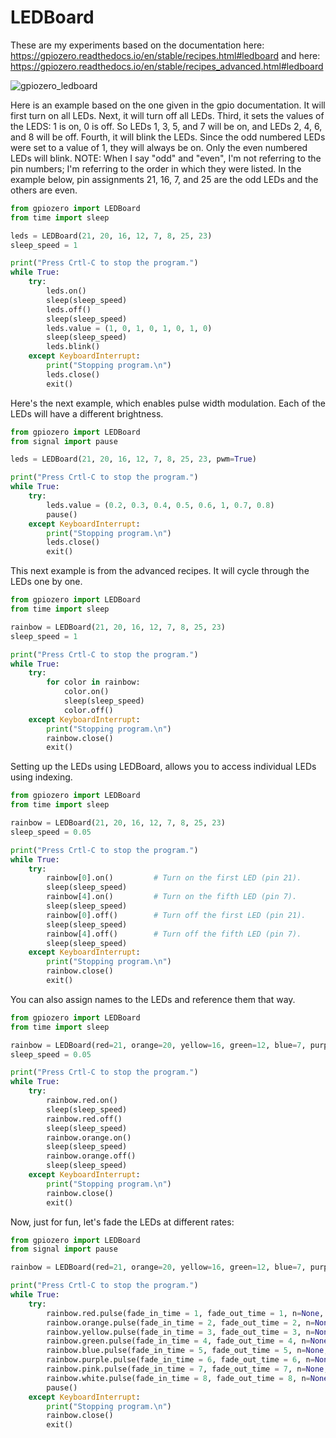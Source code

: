 # LEDBoard
These are my experiments based on the documentation here: https://gpiozero.readthedocs.io/en/stable/recipes.html#ledboard
and here: https://gpiozero.readthedocs.io/en/stable/recipes_advanced.html#ledboard

![gpiozero_ledboard](https://user-images.githubusercontent.com/13591438/38169094-33b83b98-3526-11e8-940e-045f3ab87f04.png)

Here is an example based on the one given in the gpio documentation. It will first turn on all LEDs. Next, it will turn off all LEDs. Third, it sets the values of the LEDS: 1 is on, 0 is off. So LEDs 1, 3, 5, and 7 will be on, and LEDs 2, 4, 6, and 8 will be off. Fourth, it will blink the LEDs. Since the odd numbered LEDs were set to a value of 1, they will always be on. Only the even numbered LEDs will blink. NOTE: When I say "odd" and "even", I'm not referring to the pin numbers; I'm referring to the order in which they were listed. In the example below, pin assignments 21, 16, 7, and 25 are the odd LEDs and the others are even.

```python
from gpiozero import LEDBoard
from time import sleep

leds = LEDBoard(21, 20, 16, 12, 7, 8, 25, 23)
sleep_speed = 1

print("Press Crtl-C to stop the program.")
while True:	
	try:
		leds.on()
		sleep(sleep_speed)
		leds.off()
		sleep(sleep_speed)
		leds.value = (1, 0, 1, 0, 1, 0, 1, 0)
		sleep(sleep_speed)
		leds.blink()
	except KeyboardInterrupt:
		print("Stopping program.\n")
		leds.close()
		exit()
```

Here's the next example, which enables pulse width modulation. Each of the LEDs will have a different brightness.

```python
from gpiozero import LEDBoard
from signal import pause

leds = LEDBoard(21, 20, 16, 12, 7, 8, 25, 23, pwm=True)

print("Press Crtl-C to stop the program.")
while True:	
	try:
		leds.value = (0.2, 0.3, 0.4, 0.5, 0.6, 1, 0.7, 0.8)
		pause()
	except KeyboardInterrupt:
		print("Stopping program.\n")
		leds.close()
		exit()
```

This next example is from the advanced recipes. It will cycle through the LEDs one by one.

```python
from gpiozero import LEDBoard
from time import sleep

rainbow = LEDBoard(21, 20, 16, 12, 7, 8, 25, 23)
sleep_speed = 1

print("Press Crtl-C to stop the program.")
while True:	
	try:
		for color in rainbow:
			color.on()
			sleep(sleep_speed)
			color.off()
	except KeyboardInterrupt:
		print("Stopping program.\n")
		rainbow.close()
		exit()
```

Setting  up the LEDs using LEDBoard, allows you to access individual LEDs using indexing.

```python
from gpiozero import LEDBoard
from time import sleep

rainbow = LEDBoard(21, 20, 16, 12, 7, 8, 25, 23)
sleep_speed = 0.05

print("Press Crtl-C to stop the program.")
while True:	
	try:
		rainbow[0].on()			# Turn on the first LED (pin 21).
		sleep(sleep_speed)
		rainbow[4].on()			# Turn on the fifth LED (pin 7).
		sleep(sleep_speed)
		rainbow[0].off()		# Turn off the first LED (pin 21).
		sleep(sleep_speed)
		rainbow[4].off()		# Turn off the fifth LED (pin 7).
		sleep(sleep_speed)
	except KeyboardInterrupt:
		print("Stopping program.\n")
		rainbow.close()
		exit()
```

You can also assign names to the LEDs and reference them that way.

```python
from gpiozero import LEDBoard
from time import sleep

rainbow = LEDBoard(red=21, orange=20, yellow=16, green=12, blue=7, purple=8, pink=25, white=23)
sleep_speed = 0.05

print("Press Crtl-C to stop the program.")
while True:	
	try:
		rainbow.red.on()
		sleep(sleep_speed)
		rainbow.red.off()
		sleep(sleep_speed)
		rainbow.orange.on()
		sleep(sleep_speed)
		rainbow.orange.off()
		sleep(sleep_speed)
	except KeyboardInterrupt:
		print("Stopping program.\n")
		rainbow.close()
		exit()
```
Now, just for fun, let's fade the LEDs at different rates:

```python
from gpiozero import LEDBoard
from signal import pause

rainbow = LEDBoard(red=21, orange=20, yellow=16, green=12, blue=7, purple=8, pink=25, white=23, pwm=True)

print("Press Crtl-C to stop the program.")
while True:	
	try:
		rainbow.red.pulse(fade_in_time = 1, fade_out_time = 1, n=None, background=True)
		rainbow.orange.pulse(fade_in_time = 2, fade_out_time = 2, n=None, background=True)
		rainbow.yellow.pulse(fade_in_time = 3, fade_out_time = 3, n=None, background=True)
		rainbow.green.pulse(fade_in_time = 4, fade_out_time = 4, n=None, background=True)
		rainbow.blue.pulse(fade_in_time = 5, fade_out_time = 5, n=None, background=True)
		rainbow.purple.pulse(fade_in_time = 6, fade_out_time = 6, n=None, background=True)
		rainbow.pink.pulse(fade_in_time = 7, fade_out_time = 7, n=None, background=True)
		rainbow.white.pulse(fade_in_time = 8, fade_out_time = 8, n=None, background=True)
		pause()
	except KeyboardInterrupt:
		print("Stopping program.\n")
		rainbow.close()
		exit()
```
